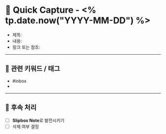 # 📝 Quick Capture - <% tp.date.now("YYYY-MM-DD") %>

- 제목:
- 내용:
- 링크 또는 참조:

---

## 🔖 관련 키워드 / 태그

- #inbox
- 

---

## 📝 후속 처리
- [ ] **Slipbox Note**로 발전시키기
- [ ] 삭제 여부 결정
